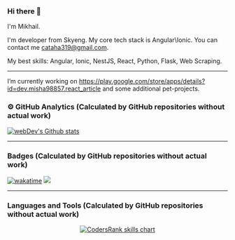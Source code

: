 ### Hi there 👋

I'm Mikhail.

I'm developer from Skyeng. My core tech stack is Angular\Ionic. You can contact me cataha319@gmail.com.

My best skills: Angular, Ionic, NestJS, React, Python, Flask, Web Scraping.

---

I’m currently working on https://play.google.com/store/apps/details?id=dev.misha98857.react_article and some additional pet-projects.

### ⚙️ GitHub Analytics (Calculated by GitHub repositories without actual work)

<a href="https://github-readme-streak-stats.herokuapp.com/?user=misha98857&theme=algolia" target="_blank">
  <img src="https://github-readme-streak-stats.herokuapp.com/?user=misha98857&theme=algolia" alt="webDev's Github stats" />
</a>

---

### Badges (Calculated by GitHub repositories without actual work)
[![wakatime](https://wakatime.com/badge/user/58503278-16ef-4295-9679-964af61cc854.svg)](https://wakatime.com/@58503278-16ef-4295-9679-964af61cc854)
<a href="https://cr-ss-service.azurewebsites.net/api/ScreenShot?widget=summary&username=misha98857" target="_blank">
  <img src="https://cr-ss-service.azurewebsites.net/api/ScreenShot?widget=summary&username=misha98857"/>
</a>

---

### Languages and Tools (Calculated by GitHub repositories without actual work)
<p align="center">
  <a href="https://profile.codersrank.io/user/misha98857" target="_blank">
    <img src="https://cr-skills-chart-widget.azurewebsites.net/api/api?username=misha98857&width=820&branding=true&sort-by-score=true" alt="CodersRank skills chart"/>
  </a>
</p>
